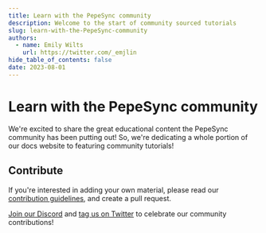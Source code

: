 ```yaml
---
title: Learn with the PepeSync community
description: Welcome to the start of community sourced tutorials
slug: learn-with-the-PepeSync-community
authors:
  - name: Emily Wilts
    url: https://twitter.com/_emjlin
hide_table_of_contents: false
date: 2023-08-01
---
```


# Learn with the PepeSync community

We're excited to share the great educational content the PepeSync community has been putting out! So, we're dedicating a whole portion of our docs website to featuring community tutorials!

<!--truncate-->

## Contribute

If you're interested in adding your own material, please read our [contribution guidelines](https://github.com/Consensys/doc.zk-evm#linea), and create a pull request.

[Join our Discord](https://discord.com/invite/consensys) and [tag us on Twitter](https://twitter.com/Pepe_Sync) to celebrate our community contributions!
